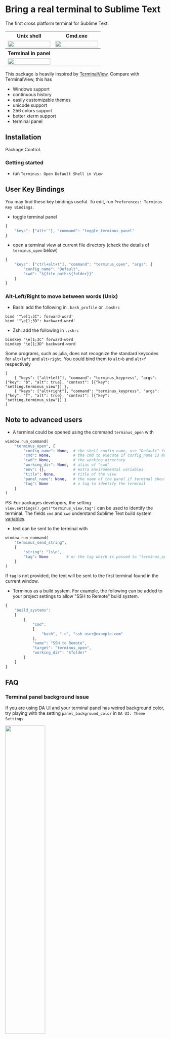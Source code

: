 # Bring a real terminal to Sublime Text

The first cross platform terminal for Sublime Text.

<table>
    <tr>
        <th>Unix shell</th>
        <th>Cmd.exe</th>
    </tr>
    <tr>
        <td width="50%">
            <a href="https://user-images.githubusercontent.com/1690993/41784539-03534fdc-760e-11e8-845d-3d133a559df5.gif">
                <img src="https://user-images.githubusercontent.com/1690993/41784539-03534fdc-760e-11e8-845d-3d133a559df5.gif" width="100%">
            </a>
        </td>
        <td width="50%">
            <a href="https://user-images.githubusercontent.com/1690993/41786131-a625d870-7612-11e8-882d-f1574184faba.gif">
                <img src="https://user-images.githubusercontent.com/1690993/41786131-a625d870-7612-11e8-882d-f1574184faba.gif" width="100%">
            </a>
        </td>
    </tr>
    <tr>
        <th>Terminal in panel</th>
        <th></th>
    </tr>
    <tr>
        <td width="50%">
            <a href="https://user-images.githubusercontent.com/1690993/41784748-a7ed9d90-760e-11e8-8979-dd341933f1bb.gif">
                <img src="https://user-images.githubusercontent.com/1690993/41784748-a7ed9d90-760e-11e8-8979-dd341933f1bb.gif" width="100%">
            </a>
        </td>
        <td width="50%">
        </td>
    </tr>
</table>

This package is heavily inspired by [TerminalView](https://github.com/Wramberg/TerminalView). Compare with TerminalView, this has

- Windows support
- continuous history
- easily customizable themes
- unicode support
- 256 colors support
- better xterm support
- terminal panel

## Installation

Package Control.

### Getting started

- run `Terminus: Open Default Shell in View`


## User Key Bindings

You may find these key bindings useful. To edit, run `Preferences: Terminus Key Bindings`.

- toggle terminal panel
```js
{ 
    "keys": ["alt+`"], "command": "toggle_terminus_panel" 
}
```

- open a terminal view at current file directory (check the details of `terminus_open` below)
```js
{ 
    "keys": ["ctrl+alt+t"], "command": "terminus_open", "args": {
        "config_name": "Default",
        "cwd": "${file_path:${folder}}"
    }
}
```

### Alt-Left/Right to move between words (Unix)

- Bash: add the following in `.bash_profile` or `.bashrc`
```
bind '"\e[1;3C": forward-word'
bind '"\e[1;3D": backward-word'
```

- Zsh: add the following in `.zshrc`
```
bindkey "\e[1;3C" forward-word
bindkey "\e[1;3D" backward-word
```

Some programs, such as julia, does not recognize the standard keycodes for `alt+left` and `alt+right`. You could
bind them to `alt+b` and `alt+f` respectively
```
[
    { "keys": ["alt+left"], "command": "terminus_keypress", "args": {"key": "b", "alt": true}, "context": [{"key": "setting.terminus_view"}] },
    { "keys": ["alt+right"], "command": "terminus_keypress", "args": {"key": "f", "alt": true}, "context": [{"key": "setting.terminus_view"}] }
]
```

## Note to advanced users

- A terminal could be opened using the command `terminus_open` with
```py
window.run_command(
    "terminus_open", {
        "config_name": None,  # the shell config name, use "Default" for the default config
        "cmd": None,          # the cmd to execute if config_name is None
        "cwd": None,          # the working directory
        "working_dir": None,  # alias of "cwd"
        "env": {},            # extra environmental variables
        "title": None,        # title of the view
        "panel_name": None,   # the name of the panel if terminal should be opened in panel
        "tag": None           # a tag to identify the terminal
    }
)
```
PS: For packages developers, the setting `view.settings().get("terminus_view.tag")` can be used to identify the terminal. The fields `cmd` and `cwd` understand Sublime Text build system [variables](https://www.sublimetext.com/docs/3/build_systems.html#variables).

- text can be sent to the terminal with
```py
window.run_command(
    "terminus_send_string", 
    {
        "string": "ls\n",
        "tag": None        # or the tag which is passed to "terminus_open"
    }
)
```
If `tag` is not provided, the text will be sent to the first terminal found in the current window.

- Terminus as a build system. For example, the following can be added to your project settings to allow
"SSH to Remote" build system.

```js
{
    "build_systems":
    [
        {
            "cmd":
            [
                "bash", "-c", "ssh user@example.com"
            ],
            "name": "SSH to Remote",
            "target": "terminus_open",
            "working_dir": "$folder"
        }
    ]
}
```

## FAQ

### Terminal panel background issue

If you are using DA UI and your terminal panel has weired background color,
try playing with the setting `panel_background_color` in `DA UI: Theme
Settings`.

<img src="https://user-images.githubusercontent.com/1690993/41728204-31a9a2a2-7544-11e8-9fb6-a37b59da852a.png" width="50%" />

```js
{
    "panel_background_color": "$background_color"
}
```

### Acknowledgments

This package won't be possible without [pyte](https://github.com/selectel/pyte), [pywinpty](https://github.com/spyder-ide/pywinpty) and [ptyprocess](https://github.com/pexpect/ptyprocess).
